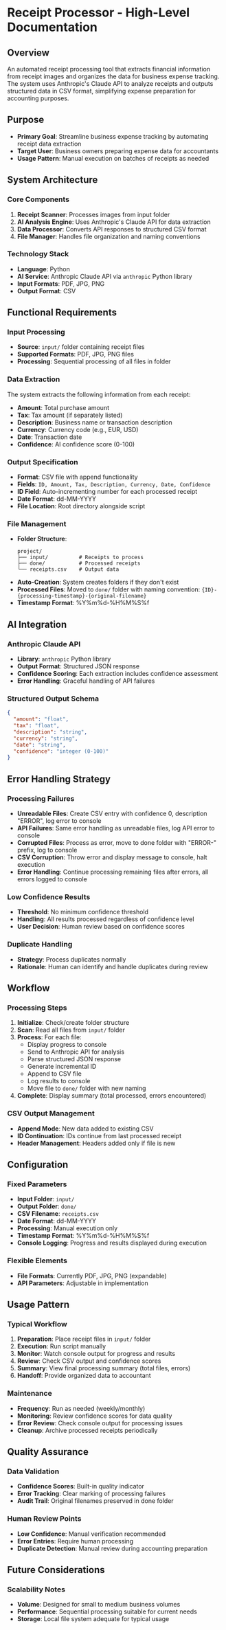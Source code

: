 # Receipt Processor - High-Level Documentation

## Overview
An automated receipt processing tool that extracts financial information from receipt images and organizes the data for business expense tracking. The system uses Anthropic's Claude API to analyze receipts and outputs structured data in CSV format, simplifying expense preparation for accounting purposes.

## Purpose
- **Primary Goal**: Streamline business expense tracking by automating receipt data extraction
- **Target User**: Business owners preparing expense data for accountants
- **Usage Pattern**: Manual execution on batches of receipts as needed

## System Architecture

### Core Components
1. **Receipt Scanner**: Processes images from input folder
2. **AI Analysis Engine**: Uses Anthropic's Claude API for data extraction
3. **Data Processor**: Converts API responses to structured CSV format
4. **File Manager**: Handles file organization and naming conventions

### Technology Stack
- **Language**: Python
- **AI Service**: Anthropic Claude API via `anthropic` Python library
- **Input Formats**: PDF, JPG, PNG
- **Output Format**: CSV

## Functional Requirements

### Input Processing
- **Source**: `input/` folder containing receipt files
- **Supported Formats**: PDF, JPG, PNG files
- **Processing**: Sequential processing of all files in folder

### Data Extraction
The system extracts the following information from each receipt:
- **Amount**: Total purchase amount
- **Tax**: Tax amount (if separately listed)
- **Description**: Business name or transaction description
- **Currency**: Currency code (e.g., EUR, USD)
- **Date**: Transaction date
- **Confidence**: AI confidence score (0-100)

### Output Specification
- **Format**: CSV file with append functionality
- **Fields**: `ID, Amount, Tax, Description, Currency, Date, Confidence`
- **ID Field**: Auto-incrementing number for each processed receipt
- **Date Format**: dd-MM-YYYY
- **File Location**: Root directory alongside script

### File Management
- **Folder Structure**:
  ```
  project/
  ├── input/          # Receipts to process
  ├── done/           # Processed receipts
  └── receipts.csv    # Output data
  ```
- **Auto-Creation**: System creates folders if they don't exist
- **Processed Files**: Moved to `done/` folder with naming convention:
  `{ID}-{processing-timestamp}-{original-filename}`
- **Timestamp Format**: %Y%m%d-%H%M%S%f

## AI Integration

### Anthropic Claude API
- **Library**: `anthropic` Python library
- **Output Format**: Structured JSON response
- **Confidence Scoring**: Each extraction includes confidence assessment
- **Error Handling**: Graceful handling of API failures

### Structured Output Schema
```json
{
  "amount": "float",
  "tax": "float", 
  "description": "string",
  "currency": "string",
  "date": "string",
  "confidence": "integer (0-100)"
}
```

## Error Handling Strategy

### Processing Failures
- **Unreadable Files**: Create CSV entry with confidence 0, description "ERROR", log error to console
- **API Failures**: Same error handling as unreadable files, log API error to console
- **Corrupted Files**: Process as error, move to done folder with "ERROR-" prefix, log to console
- **CSV Corruption**: Throw error and display message to console, halt execution
- **Error Handling**: Continue processing remaining files after errors, all errors logged to console

### Low Confidence Results
- **Threshold**: No minimum confidence threshold
- **Handling**: All results processed regardless of confidence level
- **User Decision**: Human review based on confidence scores

### Duplicate Handling
- **Strategy**: Process duplicates normally
- **Rationale**: Human can identify and handle duplicates during review

## Workflow

### Processing Steps
1. **Initialize**: Check/create folder structure
2. **Scan**: Read all files from `input/` folder
3. **Process**: For each file:
   - Display progress to console
   - Send to Anthropic API for analysis
   - Parse structured JSON response
   - Generate incremental ID
   - Append to CSV file
   - Log results to console
   - Move file to `done/` folder with new naming
4. **Complete**: Display summary (total processed, errors encountered)

### CSV Output Management
- **Append Mode**: New data added to existing CSV
- **ID Continuation**: IDs continue from last processed receipt
- **Header Management**: Headers added only if file is new

## Configuration

### Fixed Parameters
- **Input Folder**: `input/`
- **Output Folder**: `done/`
- **CSV Filename**: `receipts.csv`
- **Date Format**: dd-MM-YYYY
- **Processing**: Manual execution only
- **Timestamp Format**: %Y%m%d-%H%M%S%f
- **Console Logging**: Progress and results displayed during execution

### Flexible Elements
- **File Formats**: Currently PDF, JPG, PNG (expandable)
- **API Parameters**: Adjustable in implementation

## Usage Pattern

### Typical Workflow
1. **Preparation**: Place receipt files in `input/` folder
2. **Execution**: Run script manually
3. **Monitor**: Watch console output for progress and results
4. **Review**: Check CSV output and confidence scores
5. **Summary**: View final processing summary (total files, errors)
6. **Handoff**: Provide organized data to accountant

### Maintenance
- **Frequency**: Run as needed (weekly/monthly)
- **Monitoring**: Review confidence scores for data quality
- **Error Review**: Check console output for processing issues
- **Cleanup**: Archive processed receipts periodically

## Quality Assurance

### Data Validation
- **Confidence Scores**: Built-in quality indicator
- **Error Tracking**: Clear marking of processing failures
- **Audit Trail**: Original filenames preserved in done folder

### Human Review Points
- **Low Confidence**: Manual verification recommended
- **Error Entries**: Require human processing
- **Duplicate Detection**: Manual review during accounting preparation

## Future Considerations

### Scalability Notes
- **Volume**: Designed for small to medium business volumes
- **Performance**: Sequential processing suitable for current needs
- **Storage**: Local file system adequate for typical usage